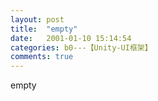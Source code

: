 ```yaml
---
layout: post
title:  "empty"
date:   2001-01-10 15:14:54
categories: b0---【Unity-UI框架】
comments: true
---
```

empty
